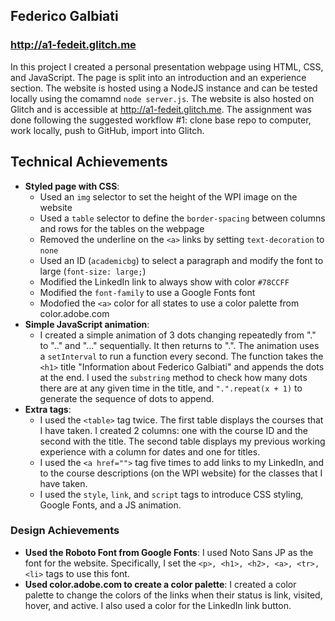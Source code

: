 ## Federico Galbiati
### http://a1-fedeit.glitch.me

In this project I created a personal presentation webpage using HTML, CSS, and JavaScript. The page is split into an introduction and an experience section. The website is hosted using a NodeJS instance and can be tested locally using the comamnd `node server.js`. The website is also hosted on Glitch and is accessible at http://a1-fedeit.glitch.me. The assignment was done following the suggested workflow #1: clone base repo to computer, work locally, push to GitHub, import into Glitch.

## Technical Achievements
- **Styled page with CSS**:
    - Used an `img` selector to set the height of the WPI image on the website
    - Used a `table` selector to define the `border-spacing` between columns and rows for the tables on the webpage
    - Removed the underline on the `<a>` links by setting `text-decoration` to `none`
    - Used an ID (`academicbg`) to select a paragraph and modify the font to large (`font-size: large;`)
    - Modified the LinkedIn link to always show with color `#78CCFF`
    - Modified the `font-family` to use a Google Fonts font
    - Modofied the `<a>` color for all states to use a color palette from color.adobe.com
- **Simple JavaScript animation**:
    - I created a simple animation of 3 dots changing repeatedly from "." to ".." and "..." sequentially. It then returns to ".". The animation uses a `setInterval` to run a function every second. The function takes the `<h1>` title "Information about Federico Galbiati" and appends the dots at the end. I used the `substring` method to check how many dots there are at any given time in the title, and `".".repeat(x + 1)` to generate the sequence of dots to append.
- **Extra tags**:
    - I used the `<table>` tag twice. The first table displays the courses that I have taken. I created 2 columns: one with the course ID and the second with the title. The second table displays my previous working experience with a column for dates and one for titles.
    - I used the `<a href="">` tag five times to add links to my LinkedIn, and to the course descriptions (on the WPI website) for the classes that I have taken.
    - I used the `style`, `link`, and `script` tags to introduce CSS styling, Google Fonts, and a JS animation.

### Design Achievements
- **Used the Roboto Font from Google Fonts**: I used Noto Sans JP as the font for the website. Specifically, I set the `<p>, <h1>, <h2>, <a>, <tr>, <li>` tags to use this font.
- **Used color.adobe.com to create a color palette**: I created a color palette to change the colors of the links when their status is link, visited, hover, and active. I also used a color for the LinkedIn link button.
